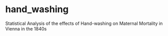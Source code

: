 # hand_washing
Statistical Analysis of the effects of Hand-washing on Maternal Mortality in Vienna in the 1840s
